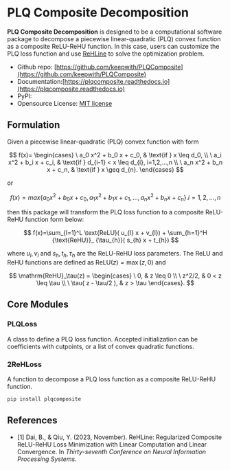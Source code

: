 # PLQ Composite Decomposition <a href="https://github.com/keepwith/PLQComposite"></a>
 
**PLQ Composite Decomposition** is designed to be a computational software package to decompose a piecewise 
linear-quadratic (PLQ) convex function as a composite ReLU-ReHU function. In this case, users can customize the
PLQ loss function and use <a href ="https://github.com/softmin/ReHLine">ReHLine</a> to solve the optimization problem.

- Github repo: [https://github.com/keepwith/PLQComposite](https://github.com/keepwith/PLQComposite)
- Documentation:[https://plqcomposite.readthedocs.io](https://plqcomposite.readthedocs.io)
- PyPI:
- Opensource License: [MIT license](https://opensource.org/licenses/MIT)

## Formulation
Given a piecewise linear-quadratic (PLQ) convex function with form

$$
f(x)=
\begin{cases}
\ a_0 x^2 + b_0 x + c_0, & \text{if } x \leq d_0, \\
\ a_i x^2 + b_i x + c_i, & \text{if } d_{i-1} < x \leq d_{i}, i=1,2,...,n \\
\ a_n x^2 + b_n x + c_n, & \text{if } x \geq d_{n}.
\end{cases}
$$

or 

$$
f(x)=max \lbrace a_0 x^2 + b_0 x + c_0, a_1 x^2 + b_1 x + c_1, ..., a_n x^2 + b_n x + c_n \rbrace.  i=1,2,...,n
$$

then this package will transform the PLQ loss function to a composite ReLU-ReHU function form below:

$$
f(x)=\sum_{l=1}^L \text{ReLU}( u_{l} x + v_{l}) + \sum_{h=1}^H {\text{ReHU}}_ {\tau_{h}}( s_{h} x + t_{h}) 
$$

where $u_{l},v_{l}$ and $s_{h},t_{h},\tau_{h}$ are the ReLU-ReHU loss parameters.
The ReLU and ReHU functions are defined as $\mathrm{ReLU}(z)=\max(z,0)$ and

$$
\mathrm{ReHU}_\tau(z) =
  \begin{cases}
  \ 0,                     & z \leq 0 \\
  \ z^2/2,                 & 0 < z \leq \tau \\
  \ \tau( z - \tau/2 ),   & z > \tau
  \end{cases}.
$$

## Core Modules

### PLQLoss
A class to define a PLQ loss function. Accepted initialization can be coefficients with cutpoints, or a list of convex quadratic
functions.

### 2ReHLoss
A function to decompose a PLQ loss function as a composite ReLU-ReHU function.


```bash
pip install plqcomposite
```

## References

- [1]  Dai, B., & Qiu, Y. (2023, November). ReHLine: Regularized Composite ReLU-ReHU Loss Minimization  with Linear 
       Computation and Linear Convergence. In *Thirty-seventh Conference on Neural Information Processing Systems*.
